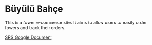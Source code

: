 # Büyülü Bahçe
This is a fower e-commerce site. It aims to allow users to easily order fowers and track their orders. 

[SRS Google Document](https://docs.google.com/document/d/1izjiapOzYLiEWDbG5fzzb8FmE4smX3vNOnvC1YYsse8/edit?usp=sharing)
